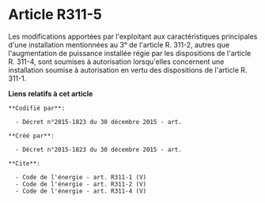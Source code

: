 # Article R311-5

Les modifications apportées par l'exploitant aux caractéristiques principales d'une installation mentionnées au 3° de
l'article R. 311-2, autres que l'augmentation de puissance installée régie par les dispositions de l'article R. 311-4, sont
soumises à autorisation lorsqu'elles concernent une installation soumise à autorisation en vertu des dispositions de
l'article R. 311-1.

**Liens relatifs à cet article**

	**Codifié par**:

	  - Décret n°2015-1823 du 30 décembre 2015 - art.

	**Créé par**:

	  - Décret n°2015-1823 du 30 décembre 2015 - art.

	**Cite**:

	  - Code de l'énergie - art. R311-1 (V)
	  - Code de l'énergie - art. R311-2 (V)
	  - Code de l'énergie - art. R311-4 (V)
